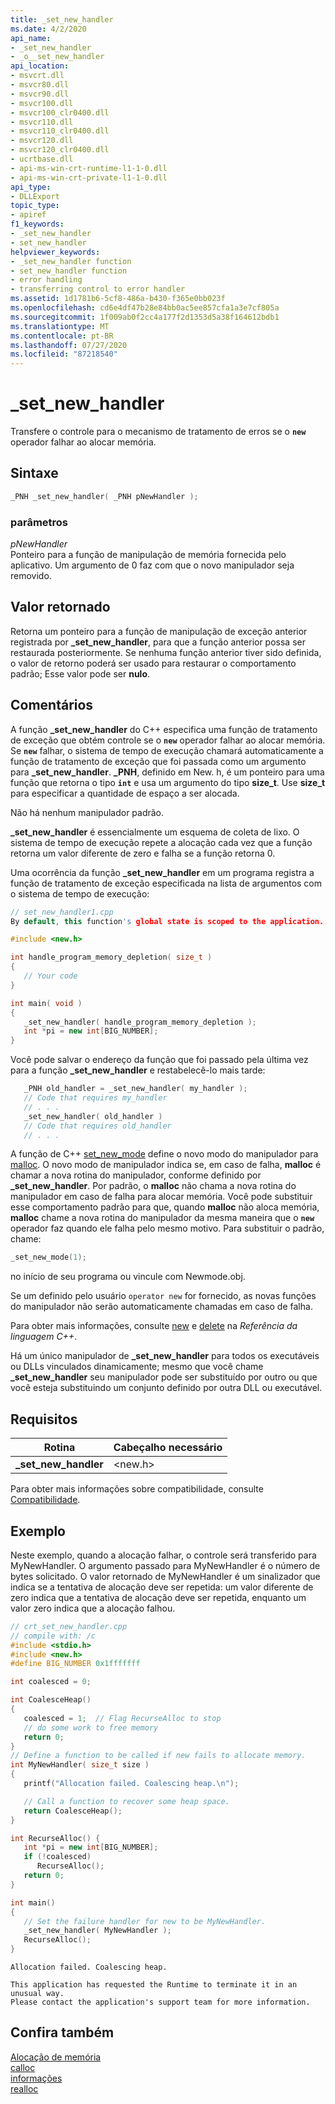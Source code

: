 ```yaml
---
title: _set_new_handler
ms.date: 4/2/2020
api_name:
- _set_new_handler
- _o__set_new_handler
api_location:
- msvcrt.dll
- msvcr80.dll
- msvcr90.dll
- msvcr100.dll
- msvcr100_clr0400.dll
- msvcr110.dll
- msvcr110_clr0400.dll
- msvcr120.dll
- msvcr120_clr0400.dll
- ucrtbase.dll
- api-ms-win-crt-runtime-l1-1-0.dll
- api-ms-win-crt-private-l1-1-0.dll
api_type:
- DLLExport
topic_type:
- apiref
f1_keywords:
- _set_new_handler
- set_new_handler
helpviewer_keywords:
- _set_new_handler function
- set_new_handler function
- error handling
- transferring control to error handler
ms.assetid: 1d1781b6-5cf8-486a-b430-f365e0bb023f
ms.openlocfilehash: cd6e4df47b28e84bb0ac5ee857cfa1a3e7cf805a
ms.sourcegitcommit: 1f009ab0f2cc4a177f2d1353d5a38f164612bdb1
ms.translationtype: MT
ms.contentlocale: pt-BR
ms.lasthandoff: 07/27/2020
ms.locfileid: "87218540"
---
```

# <a name="_set_new_handler"></a>_set_new_handler

Transfere o controle para o mecanismo de tratamento de erros se o **`new`** operador falhar ao alocar memória.

## <a name="syntax"></a>Sintaxe

```cpp
_PNH _set_new_handler( _PNH pNewHandler );
```

### <a name="parameters"></a>parâmetros

*pNewHandler*<br/>
Ponteiro para a função de manipulação de memória fornecida pelo aplicativo. Um argumento de 0 faz com que o novo manipulador seja removido.

## <a name="return-value"></a>Valor retornado

Retorna um ponteiro para a função de manipulação de exceção anterior registrada por **_set_new_handler**, para que a função anterior possa ser restaurada posteriormente. Se nenhuma função anterior tiver sido definida, o valor de retorno poderá ser usado para restaurar o comportamento padrão; Esse valor pode ser **nulo**.

## <a name="remarks"></a>Comentários

A função **_set_new_handler** do C++ especifica uma função de tratamento de exceção que obtém controle se o **`new`** operador falhar ao alocar memória. Se **`new`** falhar, o sistema de tempo de execução chamará automaticamente a função de tratamento de exceção que foi passada como um argumento para **_set_new_handler**. **_PNH**, definido em New. h, é um ponteiro para uma função que retorna o tipo **`int`** e usa um argumento do tipo **size_t**. Use **size_t** para especificar a quantidade de espaço a ser alocada.

Não há nenhum manipulador padrão.

**_set_new_handler** é essencialmente um esquema de coleta de lixo. O sistema de tempo de execução repete a alocação cada vez que a função retorna um valor diferente de zero e falha se a função retorna 0.

Uma ocorrência da função **_set_new_handler** em um programa registra a função de tratamento de exceção especificada na lista de argumentos com o sistema de tempo de execução:

```cpp
// set_new_handler1.cpp
By default, this function's global state is scoped to the application. To change this, see [Global state in the CRT](../global-state.md).

#include <new.h>

int handle_program_memory_depletion( size_t )
{
   // Your code
}

int main( void )
{
   _set_new_handler( handle_program_memory_depletion );
   int *pi = new int[BIG_NUMBER];
}
```

Você pode salvar o endereço da função que foi passado pela última vez para a função **_set_new_handler** e restabelecê-lo mais tarde:

```cpp
   _PNH old_handler = _set_new_handler( my_handler );
   // Code that requires my_handler
   // . . .
   _set_new_handler( old_handler )
   // Code that requires old_handler
   // . . .
```

A função de C++ [set_new_mode](set-new-mode.md) define o novo modo do manipulador para [malloc](malloc.md). O novo modo de manipulador indica se, em caso de falha, **malloc** é chamar a nova rotina do manipulador, conforme definido por **_set_new_handler**. Por padrão, o **malloc** não chama a nova rotina do manipulador em caso de falha para alocar memória. Você pode substituir esse comportamento padrão para que, quando **malloc** não aloca memória, **malloc** chame a nova rotina do manipulador da mesma maneira que o **`new`** operador faz quando ele falha pelo mesmo motivo. Para substituir o padrão, chame:

```cpp
_set_new_mode(1);
```

no início de seu programa ou vincule com Newmode.obj.

Se um definido pelo usuário `operator new` for fornecido, as novas funções do manipulador não serão automaticamente chamadas em caso de falha.

Para obter mais informações, consulte [new](../../cpp/new-operator-cpp.md) e [delete](../../cpp/delete-operator-cpp.md) na *Referência da linguagem C++*.

Há um único manipulador de **_set_new_handler** para todos os executáveis ou DLLs vinculados dinamicamente; mesmo que você chame **_set_new_handler** seu manipulador pode ser substituído por outro ou que você esteja substituindo um conjunto definido por outra DLL ou executável.

## <a name="requirements"></a>Requisitos

|Rotina|Cabeçalho necessário|
|-------------|---------------------|
|**_set_new_handler**|\<new.h>|

Para obter mais informações sobre compatibilidade, consulte [Compatibilidade](../../c-runtime-library/compatibility.md).

## <a name="example"></a>Exemplo

Neste exemplo, quando a alocação falhar, o controle será transferido para MyNewHandler. O argumento passado para MyNewHandler é o número de bytes solicitado. O valor retornado de MyNewHandler é um sinalizador que indica se a tentativa de alocação deve ser repetida: um valor diferente de zero indica que a tentativa de alocação deve ser repetida, enquanto um valor zero indica que a alocação falhou.

```cpp
// crt_set_new_handler.cpp
// compile with: /c
#include <stdio.h>
#include <new.h>
#define BIG_NUMBER 0x1fffffff

int coalesced = 0;

int CoalesceHeap()
{
   coalesced = 1;  // Flag RecurseAlloc to stop
   // do some work to free memory
   return 0;
}
// Define a function to be called if new fails to allocate memory.
int MyNewHandler( size_t size )
{
   printf("Allocation failed. Coalescing heap.\n");

   // Call a function to recover some heap space.
   return CoalesceHeap();
}

int RecurseAlloc() {
   int *pi = new int[BIG_NUMBER];
   if (!coalesced)
      RecurseAlloc();
   return 0;
}

int main()
{
   // Set the failure handler for new to be MyNewHandler.
   _set_new_handler( MyNewHandler );
   RecurseAlloc();
}
```

```Output
Allocation failed. Coalescing heap.

This application has requested the Runtime to terminate it in an unusual way.
Please contact the application's support team for more information.
```

## <a name="see-also"></a>Confira também

[Alocação de memória](../../c-runtime-library/memory-allocation.md)<br/>
[calloc](calloc.md)<br/>
[informações](free.md)<br/>
[realloc](realloc.md)<br/>
